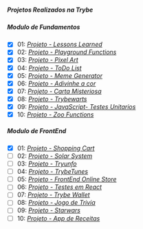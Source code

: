 ##### Projetos Realizados na Trybe

##### Modulo de Fundamentos

- [X] 01: _[Projeto - Lessons Learned](https://aysllanferreira.github.io/Projeto-01-Lessons-Learned/)_
- [X] 02: _[Projeto - Playground Functions](https://github.com/aysllanferreira/Projeto-02-Playground-Functions)_
- [X] 03: _[Projeto - Pixel Art](https://aysllanferreira.github.io/Projeto-03-Pixel-Art/)_
- [X] 04: _[Projeto - ToDo List](https://aysllanferreira.github.io/Projeto-04-ToDo-List/)_
- [X] 05: _[Projeto - Meme Generator](https://aysllanferreira.github.io/Projeto-06-Meme-Generator/)_
- [X] 06: _[Projeto - Adivinhe a cor](https://aysllanferreira.github.io/Projeto-05-Color-Guess/)_
- [X] 07: _[Projeto - Carta Misteriosa](https://aysllanferreira.github.io/Projeto-07-Mistery-Card/)_
- [X] 08: _[Projeto - Trybewarts](https://aysllanferreira.github.io/Projeto-08-Trybewarts/)_
- [X] 09: _[Projeto - JavaScript- Testes Unitarios](https://github.com/aysllanferreira/Projeto-09-Unit-Tests)_
- [X] 10: _[Projeto - Zoo Functions](https://github.com/aysllanferreira/Projeto-10-Zoo-Functions)_

##### Modulo de FrontEnd

- [X] 01: _[Projeto - Shopping Cart](https://aysllanferreira.github.io/Projeto-11-Shopping-Cart/)_
- [ ] 02: _[Projeto - Solar System](https://solar-system-five-beta.vercel.app/)_
- [ ] 03: _[Projeto - Tryunfo]()_
- [ ] 04: _[Projeto - TrybeTunes]()_
- [ ] 05: _[Projeto - FrontEnd Online Store]()_
- [ ] 06: _[Projeto - Testes em React]()_
- [ ] 07: _[Projeto - Trybe Wallet]()_
- [ ] 08: _[Projeto - Jogo de Trivia]()_
- [ ] 09: _[Projeto - Starwars]()_
- [ ] 10: _[Projeto - App de Receitas]()_
